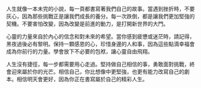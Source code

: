 人生就像一本未完的小說，每一頁都書寫著我們自己的故事。當遇到挫折時，不要灰心，因為那些挑戰正是讓我們成長的養分。每一次跌倒，都是讓我們更加堅強的契機。不要害怕改變，因為改變是前進的動力，是打開新世界的大門。

心靈的力量來自於內心的信念和對未來的希望。當你感到疲憊或迷茫時，請記得，黑夜過後必有黎明。保持一顆感恩的心，珍惜身邊的人和事，因為這些點滴幸福會成為你前行的力量。學會放下不必要的包袱，讓心靈自由飛翔。

人生沒有捷徑，每一步都需要用心走過。堅持做自己相信的事，勇敢面對挑戰，終會迎來屬於你的光芒。相信自己，你比想像中更堅強，也更有能力改寫自己的劇本。相信明天會更好，因為你正在書寫屬於自己的精彩人生。